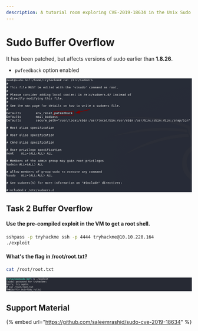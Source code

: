```yaml
---
description: A tutorial room exploring CVE-2019-18634 in the Unix Sudo Program
---
```


# Sudo Buffer Overflow

It has been patched, but affects versions of sudo earlier than **1.8.26**.

* `pwfeedback` option enabled

![](<../../.gitbook/assets/image (5) (1) (1).png>)

## Task 2 Buffer Overflow

#### **Use the pre-compiled exploit in the VM to get a root shell.**

```bash
sshpass -p tryhackme ssh -p 4444 tryhackme@10.10.220.164
./exploit
```

#### **What's the flag in /root/root.txt?**

```bash
cat /root/root.txt
```

![](<../../.gitbook/assets/Screenshot from 2020-08-24 10-02-13.png>)

## Support Material

{% embed url="https://github.com/saleemrashid/sudo-cve-2019-18634" %}
